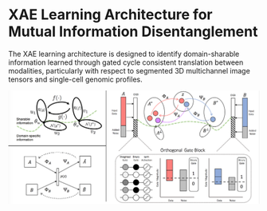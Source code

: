 # XAE Learning Architecture for Mutual Information Disentanglement

The XAE learning architecture is designed to identify domain-sharable information learned through gated cycle consistent translation between modalities, particularly with respect to segmented 3D multichannel image tensors and single-cell genomic profiles. 

<img src='assets/xae.png'>


